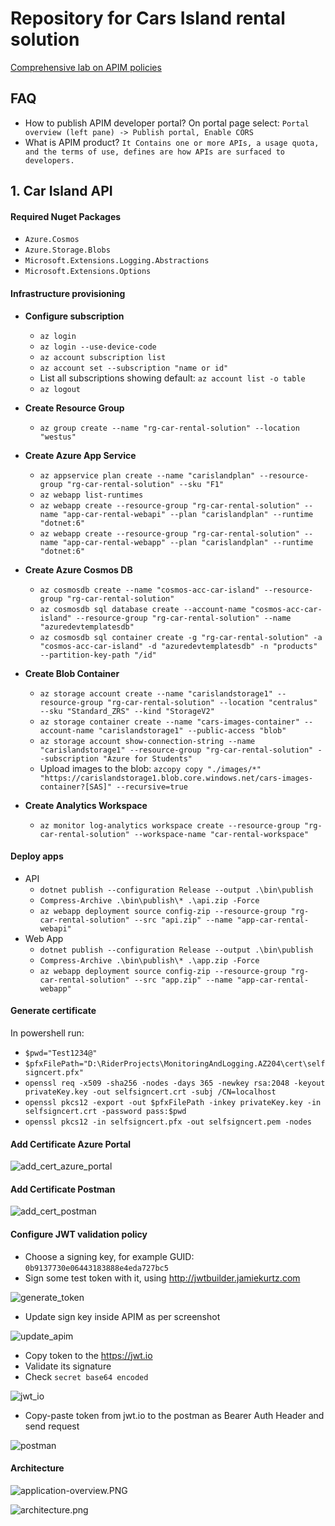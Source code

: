 # Repository for Cars Island rental solution

[Comprehensive lab on APIM policies](https://azure.github.io/apim-lab/apim-lab/7-security/apimanagement-7-1-JWT-Validation.html)

## FAQ

- How to publish APIM developer portal? On portal page
  select: `Portal overview (left pane) -> Publish portal, Enable CORS`
- What is APIM
  product? `It Contains one or more APIs, a usage quota, and the terms of use, defines are how APIs are surfaced to developers.`

## 1. Car Island API

#### Required Nuget Packages

- `Azure.Cosmos`
- `Azure.Storage.Blobs`
- `Microsoft.Extensions.Logging.Abstractions`
- `Microsoft.Extensions.Options`

#### Infrastructure provisioning

- **Configure subscription**
    - `az login`
    - `az login --use-device-code`
    - `az account subscription list`
    - `az account set --subscription "name or id"`
    - List all subscriptions showing default: `az account list -o table`
    - `az logout`

- **Create Resource Group**
    - `az group create --name "rg-car-rental-solution" --location "westus"`

- **Create Azure App Service**
    - `az appservice plan create --name "carislandplan" --resource-group "rg-car-rental-solution" --sku "F1"`
    - `az webapp list-runtimes`
    - `az webapp create --resource-group "rg-car-rental-solution" --name "app-car-rental-webapi" --plan "carislandplan" --runtime "dotnet:6"`
    - `az webapp create --resource-group "rg-car-rental-solution" --name "app-car-rental-webapp" --plan "carislandplan" --runtime "dotnet:6"`

- **Create Azure Cosmos DB**
    - `az cosmosdb create --name "cosmos-acc-car-island" --resource-group "rg-car-rental-solution"`
    - `az cosmosdb sql database create --account-name "cosmos-acc-car-island" --resource-group "rg-car-rental-solution" --name "azuredevtemplatesdb"`
    - `az cosmosdb sql container create -g "rg-car-rental-solution" -a "cosmos-acc-car-island" -d "azuredevtemplatesdb" -n "products" --partition-key-path "/id"`

- **Create Blob Container**
    - `az storage account create --name "carislandstorage1" --resource-group "rg-car-rental-solution" --location "centralus" --sku "Standard_ZRS" --kind "StorageV2"`
    - `az storage container create --name "cars-images-container" --account-name "carislandstorage1" --public-access "blob"`
    - `az storage account show-connection-string --name "carislandstorage1" --resource-group "rg-car-rental-solution" --subscription "Azure for Students"`
    - Upload images to the
      blob: `azcopy copy "./images/*" "https://carislandstorage1.blob.core.windows.net/cars-images-container?[SAS]" --recursive=true`

- **Create Analytics Workspace**
    - `az monitor log-analytics workspace create --resource-group "rg-car-rental-solution" --workspace-name "car-rental-workspace"`

#### Deploy apps

- API
    - `dotnet publish --configuration Release --output .\bin\publish`
    - `Compress-Archive .\bin\publish\* .\api.zip -Force`
    - `az webapp deployment source config-zip --resource-group "rg-car-rental-solution" --src "api.zip" --name "app-car-rental-webapi"`
- Web App
    - `dotnet publish --configuration Release --output .\bin\publish`
    - `Compress-Archive .\bin\publish\* .\app.zip -Force`
    - `az webapp deployment source config-zip --resource-group "rg-car-rental-solution" --src "app.zip" --name "app-car-rental-webapp"`

#### Generate certificate

In powershell run:

- `$pwd="Test1234@"`
- `$pfxFilePath="D:\RiderProjects\MonitoringAndLogging.AZ204\cert\selfsigncert.pfx"`
- `openssl req -x509 -sha256 -nodes -days 365 -newkey rsa:2048 -keyout privateKey.key -out selfsigncert.crt -subj /CN=localhost`
- `openssl pkcs12 -export -out $pfxFilePath -inkey privateKey.key -in selfsigncert.crt -password pass:$pwd`
- `openssl pkcs12 -in selfsigncert.pfx -out selfsigncert.pem -nodes`

#### Add Certificate Azure Portal

![add_cert_azure_portal](img/01_azure_portal_add_cert.PNG)

#### Add Certificate Postman

![add_cert_postman](img/02_add_postman_certificate.PNG)

#### Configure JWT validation policy

- Choose a signing key, for example GUID: `0b9137730e06443183888e4eda727bc5`
- Sign some test token with it, using http://jwtbuilder.jamiekurtz.com

![generate_token](./img/04_jwt_generator.PNG)

- Update sign key inside APIM as per screenshot

![update_apim](./img/03_apim_jwt_sign_key.PNG)

- Copy token to the https://jwt.io
- Validate its signature
- Check `secret base64 encoded`

![jwt_io](./img/05_jwt_token_secret_base64_encoded.PNG)

- Copy-paste token from jwt.io to the postman as Bearer Auth Header and send request

![postman](./img/06_postman_response.PNG)

#### Architecture

![application-overview.PNG](images/application-overview.PNG)

![architecture.png](images/architecture.png)
